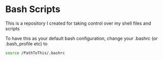 # Bash Scripts

This is a repository I created for taking control over my shell files and scripts

To have this as your default bash configuration, change your .bashrc (or .bash_profile etc) to
```bash
source /PathToThis/.bashrc
```